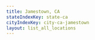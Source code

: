 ```yaml
---
title: Jamestown, CA
stateIndexKey: state-ca
cityIndexKey: city-ca-jamestown
layout: list_all_locations
---
```

